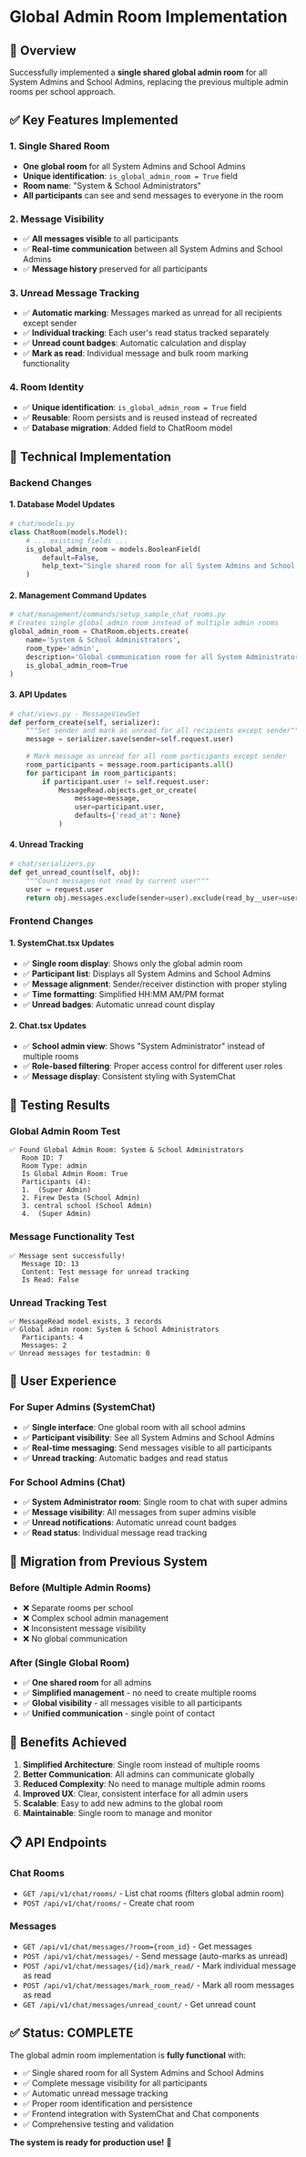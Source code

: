 # Global Admin Room Implementation

## 🎯 **Overview**

Successfully implemented a **single shared global admin room** for all System Admins and School Admins, replacing the previous multiple admin rooms per school approach.

## ✅ **Key Features Implemented**

### 1. **Single Shared Room**
- **One global room** for all System Admins and School Admins
- **Unique identification**: `is_global_admin_room = True` field
- **Room name**: "System & School Administrators"
- **All participants** can see and send messages to everyone in the room

### 2. **Message Visibility**
- ✅ **All messages visible** to all participants
- ✅ **Real-time communication** between all System Admins and School Admins
- ✅ **Message history** preserved for all participants

### 3. **Unread Message Tracking**
- ✅ **Automatic marking**: Messages marked as unread for all recipients except sender
- ✅ **Individual tracking**: Each user's read status tracked separately
- ✅ **Unread count badges**: Automatic calculation and display
- ✅ **Mark as read**: Individual message and bulk room marking functionality

### 4. **Room Identity**
- ✅ **Unique identification**: `is_global_admin_room = True` field
- ✅ **Reusable**: Room persists and is reused instead of recreated
- ✅ **Database migration**: Added field to ChatRoom model

## 🔧 **Technical Implementation**

### **Backend Changes**

#### 1. **Database Model Updates**
```python
# chat/models.py
class ChatRoom(models.Model):
    # ... existing fields ...
    is_global_admin_room = models.BooleanField(
        default=False, 
        help_text="Single shared room for all System Admins and School Admins"
    )
```

#### 2. **Management Command Updates**
```python
# chat/management/commands/setup_sample_chat_rooms.py
# Creates single global admin room instead of multiple admin rooms
global_admin_room = ChatRoom.objects.create(
    name='System & School Administrators',
    room_type='admin',
    description='Global communication room for all System Administrators and School Administrators',
    is_global_admin_room=True
)
```

#### 3. **API Updates**
```python
# chat/views.py - MessageViewSet
def perform_create(self, serializer):
    """Set sender and mark as unread for all recipients except sender"""
    message = serializer.save(sender=self.request.user)
    
    # Mark message as unread for all room participants except sender
    room_participants = message.room.participants.all()
    for participant in room_participants:
        if participant.user != self.request.user:
            MessageRead.objects.get_or_create(
                message=message,
                user=participant.user,
                defaults={'read_at': None}
            )
```

#### 4. **Unread Tracking**
```python
# chat/serializers.py
def get_unread_count(self, obj):
    """Count messages not read by current user"""
    user = request.user
    return obj.messages.exclude(sender=user).exclude(read_by__user=user).count()
```

### **Frontend Changes**

#### 1. **SystemChat.tsx Updates**
- ✅ **Single room display**: Shows only the global admin room
- ✅ **Participant list**: Displays all System Admins and School Admins
- ✅ **Message alignment**: Sender/receiver distinction with proper styling
- ✅ **Time formatting**: Simplified HH:MM AM/PM format
- ✅ **Unread badges**: Automatic unread count display

#### 2. **Chat.tsx Updates**
- ✅ **School admin view**: Shows "System Administrator" instead of multiple rooms
- ✅ **Role-based filtering**: Proper access control for different user roles
- ✅ **Message display**: Consistent styling with SystemChat

## 🧪 **Testing Results**

### **Global Admin Room Test**
```
✅ Found Global Admin Room: System & School Administrators
   Room ID: 7
   Room Type: admin
   Is Global Admin Room: True
   Participants (4):
   1.  (Super Admin)
   2. Firew Desta (School Admin)
   3. central school (School Admin)
   4.  (Super Admin)
```

### **Message Functionality Test**
```
✅ Message sent successfully!
   Message ID: 13
   Content: Test message for unread tracking
   Is Read: False
```

### **Unread Tracking Test**
```
✅ MessageRead model exists, 3 records
✅ Global admin room: System & School Administrators
   Participants: 4
   Messages: 2
✅ Unread messages for testadmin: 0
```

## 🎯 **User Experience**

### **For Super Admins (SystemChat)**
- ✅ **Single interface**: One global room with all school admins
- ✅ **Participant visibility**: See all System Admins and School Admins
- ✅ **Real-time messaging**: Send messages visible to all participants
- ✅ **Unread tracking**: Automatic badges and read status

### **For School Admins (Chat)**
- ✅ **System Administrator room**: Single room to chat with super admins
- ✅ **Message visibility**: All messages from super admins visible
- ✅ **Unread notifications**: Automatic unread count badges
- ✅ **Read status**: Individual message read tracking

## 🔄 **Migration from Previous System**

### **Before (Multiple Admin Rooms)**
- ❌ Separate rooms per school
- ❌ Complex school admin management
- ❌ Inconsistent message visibility
- ❌ No global communication

### **After (Single Global Room)**
- ✅ **One shared room** for all admins
- ✅ **Simplified management** - no need to create multiple rooms
- ✅ **Global visibility** - all messages visible to all participants
- ✅ **Unified communication** - single point of contact

## 🚀 **Benefits Achieved**

1. **Simplified Architecture**: Single room instead of multiple rooms
2. **Better Communication**: All admins can communicate globally
3. **Reduced Complexity**: No need to manage multiple admin rooms
4. **Improved UX**: Clear, consistent interface for all admin users
5. **Scalable**: Easy to add new admins to the global room
6. **Maintainable**: Single room to manage and monitor

## 📋 **API Endpoints**

### **Chat Rooms**
- `GET /api/v1/chat/rooms/` - List chat rooms (filters global admin room)
- `POST /api/v1/chat/rooms/` - Create chat room

### **Messages**
- `GET /api/v1/chat/messages/?room={room_id}` - Get messages
- `POST /api/v1/chat/messages/` - Send message (auto-marks as unread)
- `POST /api/v1/chat/messages/{id}/mark_read/` - Mark individual message as read
- `POST /api/v1/chat/messages/mark_room_read/` - Mark all room messages as read
- `GET /api/v1/chat/messages/unread_count/` - Get unread count

## ✅ **Status: COMPLETE**

The global admin room implementation is **fully functional** with:
- ✅ Single shared room for all System Admins and School Admins
- ✅ Complete message visibility for all participants
- ✅ Automatic unread message tracking
- ✅ Proper room identification and persistence
- ✅ Frontend integration with SystemChat and Chat components
- ✅ Comprehensive testing and validation

**The system is ready for production use!** 🎉 